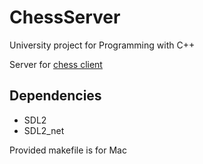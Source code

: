 # ChessServer

University project for Programming with C++

Server for [chess client](https://github.com/faustuzas/ChessClient)

## Dependencies
* SDL2
* SDL2_net

Provided makefile is for Mac
